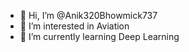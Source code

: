 - 👋 Hi, I’m @Anik320Bhowmick737
- 👀 I’m interested in Aviation
- 🌱 I’m currently learning Deep Learning


<!---
Anik320Bhowmick737/Anik320Bhowmick737 is a ✨ special ✨ repository because its `README.md` (this file) appears on your GitHub profile.
You can click the Preview link to take a look at your changes.
--->
